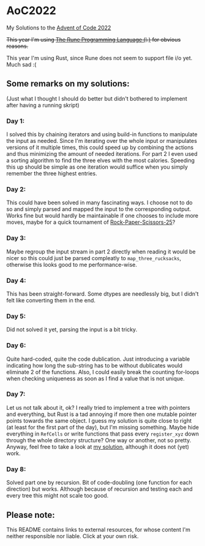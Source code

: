 # AoC2022
My Solutions to the [Advent of Code 2022](https://adventofcode.com/)

~~This year I'm using [The Rune Programming Language (ᚣ)](https://github.com/google/rune) for obvious reasons.~~

This year I'm using Rust, since Rune does not seem to support file i/o yet. Much sad :(

## Some remarks on my solutions:
(Just what I thought I should do better but didn't bothered to implement after having a running skript)

### Day 1:
I solved this by chaining iterators and using build-in functions to manipulate the input as needed. Since I'm iterating over the whole input or manipulates versions of it multiple times, this could speed up by combining the actions and thus minimizing the amount of needed iterations. For part 2 I even used a sorting algorithm to find the three elves with the most calories. Speeding this up should be simple as one iteration would suffice when you simply remember the three highest entries.

### Day 2:
This could have been solved in many fascinating ways. I choose not to do so and simply parsed and mapped the input to the corresponding output. Works fine but would hardly be maintainable if one chooses to include more moves, maybe for a quick tournament of [Rock-Paper-Scissors-25](https://umop.com/rps25.htm)?

### Day 3:
Maybe regroup the input stream in part 2 directly when reading it would be nicer so this could just be parsed compleatly to `map_three_rucksacks`, otherwise this looks good to me performance-wise.

### Day 4:
This has been straight-forward. Some dtypes are needlessly big, but I didn't felt like converting them in the end.

### Day 5:
Did not solved it yet, parsing the input is a bit tricky.

### Day 6:
Quite hard-coded, quite the code dublication. Just introducing a variable indicating how long the sub-string has to be without dublicates would eliminate 2 of the functions. Also, I could easily break the counting for-loops when checking uniqueness as soon as I find a value that is not unique.

### Day 7:
Let us not talk about it, ok? I really tried to implement a tree with pointers and everything, but Rust is a tad annoying if more then one mutable pointer points towards the same object. I guess my solution is quite close to right (at least for the first part of the day), but I'm missing something. Maybe hide everything in `RefCells` or write functions that pass every `register_xyz` down through the whole directory structure? One way or another, not so pretty. Anyway, feel free to take a look at [my solution](https://github.com/RuneDominik/AoC2022/blob/main/src/comms/dirs.rs), although it does not (yet) work.

### Day 8:
Solved part one by recursion. Bit of code-doubling (one function for each direction) but works. Although because of recursion and testing each and every tree this might not scale too good.

## Please note:
This README contains links to external resources, for whose content I'm neither responsible nor liable. Click at your own risk.
